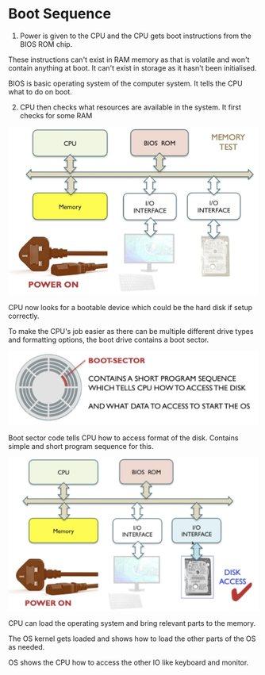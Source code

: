 # Boot Sequence

1. Power is given to the CPU and the CPU gets boot instructions from the BIOS ROM chip.

These instructions can't exist in RAM memory as that is volatile and won't contain anything at boot. It can't exist in storage as it hasn't been initialised.

BIOS is basic operating system of the computer system. It tells the CPU what to do on boot.

2. CPU then checks what resources are available in the system. It first checks for some RAM

![CPU checking for memory in von neumann model](image.png)

CPU now looks for a bootable device which could be the hard disk if setup correctly.

To make the CPU's job easier as there can be multiple different drive types and formatting options, the boot drive contains a boot sector.

![Image showing boot sector](image-1.png)

Boot sector code tells CPU how to access format of the disk. Contains simple and short program sequence for this.

![CPU now has disk access](image-2.png)

CPU can load the operating system and bring relevant parts to the memory.

The OS kernel gets loaded and shows how to load the other parts of the OS as needed.

OS shows the CPU how to access the other IO like keyboard and monitor.